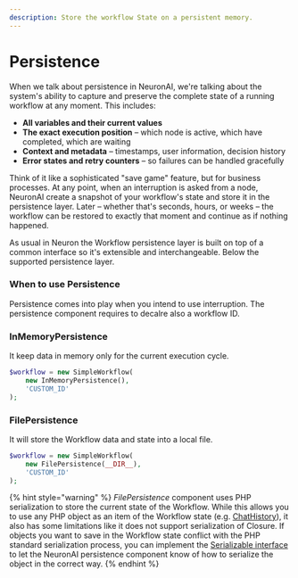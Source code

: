 ```yaml
---
description: Store the workflow State on a persistent memory.
---
```


# Persistence

When we talk about persistence in NeuronAI, we're talking about the system's ability to capture and preserve the complete state of a running workflow at any moment. This includes:

* **All variables and their current values**&#x20;
* **The exact execution position** – which node is active, which have completed, which are waiting
* **Context and metadata** – timestamps, user information, decision history
* **Error states and retry counters** – so failures can be handled gracefully

Think of it like a sophisticated "save game" feature, but for business processes. At any point, when an interruption is asked from a node, NeuronAI create a snapshot of your workflow's state and store it in the persistence layer. Later – whether that's seconds, hours, or weeks – the workflow can be restored to exactly that moment and continue as if nothing happened.

As usual in Neuron the Workflow persistence layer is built on top of a common interface so it's extensible and interchangeable. Below the supported persistence layer.

### When to use Persistence

Persistence comes into play when you intend to use interruption. The persistence component requires to decalre also a workflow ID.

### InMemoryPersistence

It keep data in memory only for the current execution cycle.

```php
$workflow = new SimpleWorkflow(
    new InMemoryPersistence(), 
    'CUSTOM_ID'
);
```

### FilePersistence

It will store the Workflow data and state into a local file.

```php
$workflow = new SimpleWorkflow(
    new FilePersistence(__DIR__), 
    'CUSTOM_ID'
);
```

{% hint style="warning" %}
_FilePersistence_ component uses PHP serialization to store the current state of the Workflow. While this allows you to use any PHP object as an item of the Workflow state (e.g. [ChatHistory](../components/chat-history-and-memory.md)), it also has some limitations like it does not support serialization of Closure. If objects you want to save in the Workflow state conflict with the PHP standard serialization process, you can implement the [Serializable interface](https://www.php.net/manual/en/class.serializable.php) to let the NeuronAI persistence component know of how to serialize the object in the correct way.
{% endhint %}
